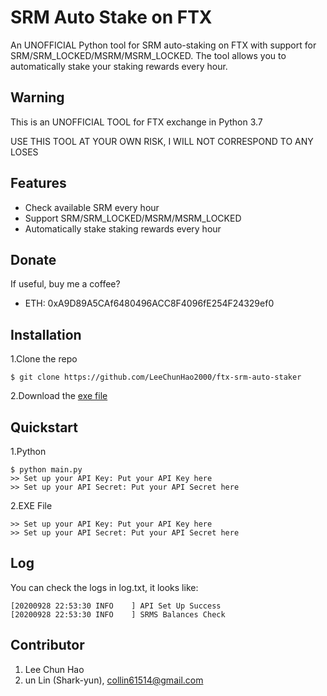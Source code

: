 # SRM Auto Stake on FTX

An UNOFFICIAL Python tool for SRM auto-staking on FTX with support for SRM/SRM_LOCKED/MSRM/MSRM_LOCKED. The tool allows you to automatically stake your staking rewards every hour.

## Warning

This is an UNOFFICIAL TOOL for FTX exchange in Python 3.7

USE THIS TOOL AT YOUR OWN RISK, I WILL NOT CORRESPOND TO ANY LOSES

## Features

- Check available SRM every hour
- Support SRM/SRM_LOCKED/MSRM/MSRM_LOCKED
- Automatically stake staking rewards every hour

## Donate

If useful, buy me a coffee?

- ETH: 0xA9D89A5CAf6480496ACC8F4096fE254F24329ef0

## Installation

1.Clone the repo

    $ git clone https://github.com/LeeChunHao2000/ftx-srm-auto-staker

2.Download the [exe file](https://github.com/LeeChunHao2000/ftx-srm-auto-staker/raw/master/SRM-Auto-Staker.exe)

## Quickstart

1.Python

    $ python main.py
    >> Set up your API Key: Put your API Key here
    >> Set up your API Secret: Put your API Secret here

2.EXE File

    >> Set up your API Key: Put your API Key here
    >> Set up your API Secret: Put your API Secret here

## Log

You can check the logs in log.txt, it looks like:

    [20200928 22:53:30 INFO    ] API Set Up Success
    [20200928 22:53:30 INFO    ] SRMS Balances Check

## Contributor

1. Lee Chun Hao
2. un Lin (Shark-yun), collin61514@gmail.com
